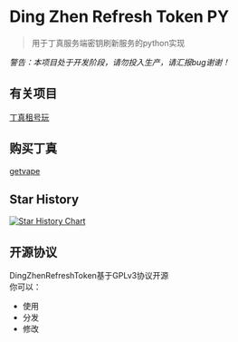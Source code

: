 # Ding Zhen Refresh Token PY
> 用于丁真服务端密钥刷新服务的python实现

*警告：本项目处于开发阶段，请勿投入生产，请汇报bug谢谢！*

## 有关项目
[丁真租号玩](https://github.com/CubeWhyMC/DingZhenServlet) 

## 购买丁真
[getvape](https://getvape.today/)

## Star History

[![Star History Chart](https://api.star-history.com/svg?repos=CubeWhyMC/DingZhenServlet,zszfympx/DingZhenRefreshTokenPY&type=Date)](https://star-history.com/#CubeWhyMC/DingZhenServlet&zszfympx/DingZhenRefreshTokenPY&Date)

## 开源协议
DingZhenRefreshToken基于GPLv3协议开源  
你可以：  
- 使用
- 分发
- 修改

